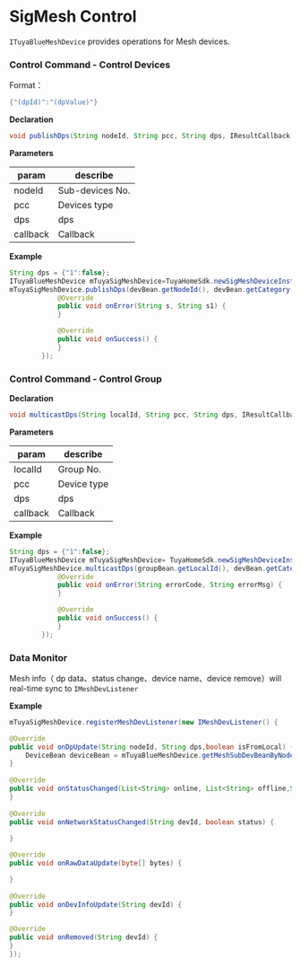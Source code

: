 # SigMesh Control
`ITuyaBlueMeshDevice` provides operations for Mesh devices.

###  Control Command - Control Devices

Format： 
```java
{"(dpId)":"(dpValue)"}  
```

**Declaration**

```java
void publishDps(String nodeId, String pcc, String dps, IResultCallback callback);
```

**Parameters**

|param|describe|
|--|--|
|nodeId|Sub-devices No.|
|pcc|Devices type|
|dps|dps|
|callback|Callback|

**Example**

```java
String dps = {"1":false};
ITuyaBlueMeshDevice mTuyaSigMeshDevice=TuyaHomeSdk.newSigMeshDeviceInstance("meshId");
mTuyaSigMeshDevice.publishDps(devBean.getNodeId(), devBean.getCategory(), dps, new IResultCallback() {
            @Override
            public void onError(String s, String s1) {
            }

            @Override
            public void onSuccess() {
            }
        });
```

###  Control Command - Control Group

**Declaration**

```java
void multicastDps(String localId, String pcc, String dps, IResultCallback callback)
```

**Parameters**

|param|describe|
|--|--|
|localId|Group No.|
|pcc|Device type|
|dps|dps|
|callback|Callback|

**Example**

```java      
String dps = {"1":false};
ITuyaBlueMeshDevice mTuyaSigMeshDevice= TuyaHomeSdk.newSigMeshDeviceInstance("meshId");
mTuyaSigMeshDevice.multicastDps(groupBean.getLocalId(), devBean.getCategory(), dps, new IResultCallback() {
            @Override
            public void onError(String errorCode, String errorMsg) {
            }

            @Override
            public void onSuccess() {
            }
        });

```
###  Data Monitor

Mesh info（ dp data、status change、device name、device remove）will real-time sync to `IMeshDevListener` 

**Example**

```java
mTuyaSigMeshDevice.registerMeshDevListener(new IMeshDevListener() {

@Override
public void onDpUpdate(String nodeId, String dps,boolean isFromLocal) {
    DeviceBean deviceBean = mTuyaBlueMeshDevice.getMeshSubDevBeanByNodeId(nodeId);
}
  
@Override
public void onStatusChanged(List<String> online, List<String> offline,String gwId) {
}
 
@Override
public void onNetworkStatusChanged(String devId, boolean status) {
      
}        

@Override
public void onRawDataUpdate(byte[] bytes) {

}
         
@Override
public void onDevInfoUpdate(String devId) {
}  

@Override
public void onRemoved(String devId) {
}
});
```

